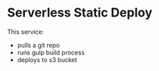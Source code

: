 Serverless Static Deploy
========================

This service:

  - pulls a git repo
  - runs gulp build process
  - deploys to s3 bucket
